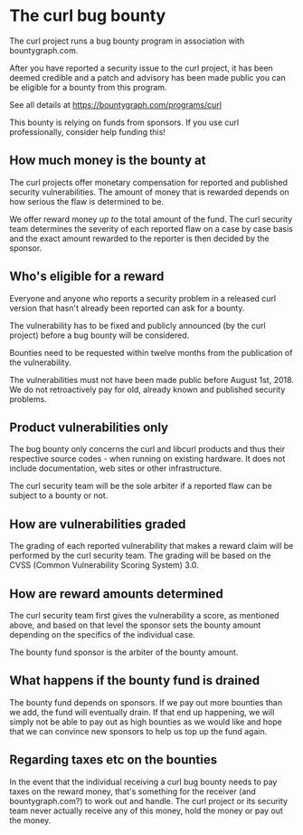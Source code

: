 # The curl bug bounty

 The curl project runs a bug bounty program in association with
 bountygraph.com.

 After you have reported a security issue to the curl project, it has been
 deemed credible and a patch and advisory has been made public you can be
 eligible for a bounty from this program.

 See all details at https://bountygraph.com/programs/curl

 This bounty is relying on funds from sponsors. If you use curl professionally,
 consider help funding this!

## How much money is the bounty at

 The curl projects offer monetary compensation for reported and published
 security vulnerabilities. The amount of money that is rewarded depends on how
 serious the flaw is determined to be.

 We offer reward money *up to* the total amount of the fund. The curl security
 team determines the severity of each reported flaw on a case by case basis
 and the exact amount rewarded to the reporter is then decided by the sponsor.

## Who's eligible for a reward

 Everyone and anyone who reports a security problem in a released curl version
 that hasn't already been reported can ask for a bounty.

 The vulnerability has to be fixed and publicly announced (by the curl
 project) before a bug bounty will be considered.

 Bounties need to be requested within twelve months from the publication of
 the vulnerability.

 The vulnerabilities must not have been made public before August 1st, 2018.
 We do not retroactively pay for old, already known and published security
 problems.

## Product vulnerabilities only

 The bug bounty only concerns the curl and libcurl products and thus their
 respective source codes - when running on existing hardware. It does not
 include documentation, web sites or other infrastructure.

 The curl security team will be the sole arbiter if a reported flaw can be
 subject to a bounty or not.

## How are vulnerabilities graded

 The grading of each reported vulnerability that makes a reward claim will be
 performed by the curl security team. The grading will be based on the CVSS
 (Common Vulnerability Scoring System) 3.0.

## How are reward amounts determined

 The curl security team first gives the vulnerability a score, as mentioned
 above, and based on that level the sponsor sets the bounty amount depending
 on the specifics of the individual case.

 The bounty fund sponsor is the arbiter of the bounty amount.

## What happens if the bounty fund is drained

 The bounty fund depends on sponsors. If we pay out more bounties than we add,
 the fund will eventually drain. If that end up happening, we will simply not
 be able to pay out as high bounties as we would like and hope that we can
 convince new sponsors to help us top up the fund again.

## Regarding taxes etc on the bounties

 In the event that the individual receiving a curl bug bounty needs to pay
 taxes on the reward money, that's something for the receiver (and
 bountygraph.com?) to work out and handle. The curl project or its security
 team never actually receive any of this money, hold the money or pay out the
 money.

